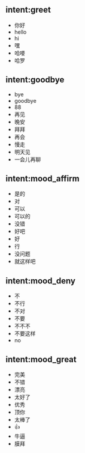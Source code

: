 ## intent:greet
- 你好
- hello
- hi
- 嘿
- 哈喽
- 哈罗

## intent:goodbye
- bye
- goodbye
- 88
- 再见
- 晚安
- 拜拜
- 再会
- 慢走
- 明天见
- 一会儿再聊

## intent:mood_affirm
- 是的
- 对
- 可以
- 可以的
- 没错
- 好吧
- 好
- 行
- 没问题
- 就这样吧


## intent:mood_deny
- 不
- 不行
- 不对
- 不要
- 不不不
- 不要这样
- no 

## intent:mood_great
- 完美
- 不错
- 漂亮
- 太好了
- 优秀
- 顶你
- 太棒了
- 👍
- 牛逼
- 膜拜

